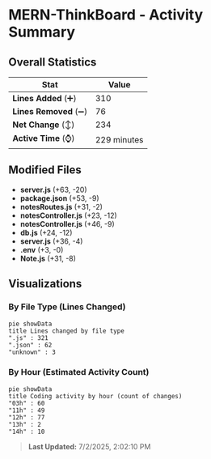 # MERN-ThinkBoard - Activity Summary 

## Overall Statistics

| Stat                   | Value                                                             |
| ---------------------- | ----------------------------------------------------------------- |
| **Lines Added** (➕)   | 310                                          |
| **Lines Removed** (➖) | 76                                        |
| **Net Change** (↕)    | 234                |
| **Active Time** (⌚)   | 229 minutes |


## Modified Files
- **server.js** (+63, -20)
- **package.json** (+53, -9)
- **notesRoutes.js** (+31, -2)
- **notesController.js** (+23, -12)
- **notesController.js** (+46, -9)
- **db.js** (+24, -12)
- **server.js** (+36, -4)
- **.env** (+3, -0)
- **Note.js** (+31, -8)

## Visualizations

### By File Type (Lines Changed)

```mermaid
pie showData
title Lines changed by file type
".js" : 321
".json" : 62
"unknown" : 3
```

### By Hour (Estimated Activity Count)

```mermaid
pie showData
title Coding activity by hour (count of changes)
"03h" : 60
"11h" : 49
"12h" : 77
"13h" : 2
"14h" : 10
```


> **Last Updated:** 7/2/2025, 2:02:10 PM